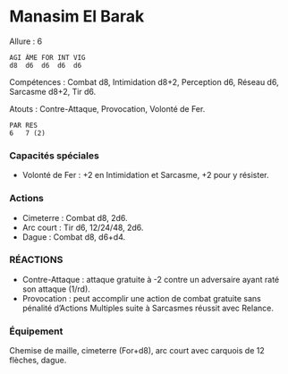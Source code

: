 # Manasim El Barak

Allure : 6

    AGI ÂME FOR INT VIG
    d8  d6  d6  d6  d6
    
Compétences : Combat d8, Intimidation d8+2, Perception d6, Réseau d6, Sarcasme d8+2, Tir d6.

Atouts : Contre-Attaque, Provocation, Volonté de Fer.

    PAR RES
    6   7 (2)
    
### Capacités spéciales
- Volonté de Fer : +2 en Intimidation et Sarcasme, +2 pour y résister.

### Actions
- Cimeterre : Combat d8, 2d6.
- Arc court : Tir d6, 12/24/48, 2d6.
- Dague : Combat d8, d6+d4.

### RÉACTIONS 
- Contre-Attaque : attaque gratuite à -2 contre un adversaire ayant raté son attaque (1/rd).
- Provocation : peut accomplir une action de combat gratuite sans pénalité d’Actions Multiples suite à Sarcasmes réussit avec Relance.

### Équipement
Chemise de maille, cimeterre (For+d8), arc court avec carquois de 12 flèches, dague.
